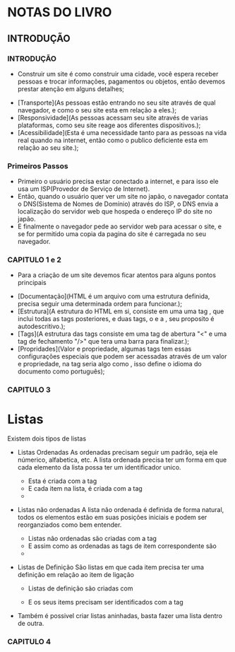 # NOTAS DO LIVRO

## INTRODUÇÃO

### INTRODUÇÃO
+ Construir um site é como construir uma cidade, você espera receber pessoas e trocar informações, pagamentos ou objetos, então devemos prestar atenção em alguns detalhes;
- [Transporte](As pessoas estão entrando no seu site através de qual navegador, e como o seu site esta em relação a eles.);
- [Responsividade](As pessoas acessam seu site através de varias plataformas, como seu site reage aos diferentes dispositivos.);
- [Acessibilidade](Esta é uma necessidade tanto para as pessoas na vida real quando na internet, então como o publico deficiente esta em relação ao seu site.);

### Primeiros Passos
+ Primeiro o usuário precisa estar conectado a internet, e para isso ele usa um ISP(Provedor de Serviço de Internet).
+ Então, quando o usuário quer ver um site no japão, o navegador contata o DNS(Sistema de Nomes de Domínio) através do ISP, o DNS envia a localização do servidor web que hospeda o endereço IP do site no japão.
+ E finalmente o navegador pede ao servidor web para acessar o site, e se for permitido uma copia da pagina do site é carregada no seu navegador.

### CAPITULO 1 e 2
+ Para a criação de um site devemos ficar atentos para alguns pontos principais
- [Documentação](HTML é um arquivo com uma estrutura definida, precisa seguir uma determinada ordem para funcionar.);
- [Estrutura](A estrutura do HTML em si, consiste em uma uma tag <html>, que inclui todas as tags posteriores, e duas tags, o <head> e a <body>, seu proposito é autodescritivo.);
- [Tags](A estrutura das tags consiste em uma tag de abertura "<" e uma tag de fechamento "/>" que tera uma barra para finalizar.);
- [Propridades](Valor e propriedade, algumas tags tem essas configurações especiais que podem ser acessadas através de um valor e propriedade, na tag <html> seria algo como <html lang="pt"></html>, isso define o idioma do documento como português);

### CAPITULO 3
# Listas
Existem dois tipos de listas
* Listas Ordenadas
    As ordenadas precisam seguir um padrão, seja ele númerico, alfabetica, etc. A lista ordenada precisa ter um forma em que cada elemento da lista possa ter um identificador unico.
    - Esta é criada com a tag <ol></ol>
    - E cada item na lista, é criada com a tag <li></li>

* Listas não ordenadas
    A lista não ordenada é definida de forma natural, todos os elementos estão em suas posições iniciais e podem ser reorganziados como bem entender.
    - Listas não ordenadas são criadas com a tag <ul></ul>
    - E assim como as ordenadas as tags de item correspondente são <li></li>


* Listas de Definição
    São listas em que cada item precisa ter uma definição em relação ao item de ligação
    - Listas de definição são criadas com <dl></dl>
    - E os seus items precisam ser identificados com a tag <dt></dt>

* Também é possivel criar listas aninhadas, basta fazer uma lista dentro de outra.

### CAPITULO 4

